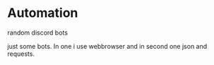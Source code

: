 # Automation
random discord bots

just some bots. In one i use webbrowser and in second one json and requests.
